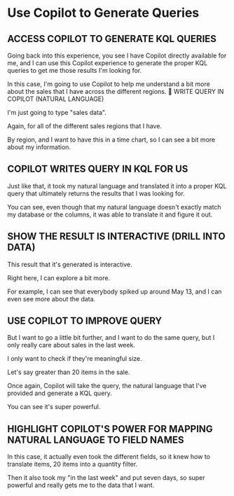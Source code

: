 # Use Copilot to Generate Queries

## ACCESS COPILOT TO GENERATE KQL QUERIES

Going back into this experience, you see I have Copilot directly available for me, and I can use this Copilot experience to generate the proper KQL queries to get me those results I'm looking for. 

In this case, I'm going to use Copilot to help me understand a bit more about the sales that I have across the different regions. 
WRITE QUERY IN COPILOT (NATURAL LANGUAGE)

I'm just going to type "sales data". 

Again, for all of the different sales regions that I have. 

By region, and I want to have this in a time chart, so I can see a bit more about my information. 

## COPILOT WRITES QUERY IN KQL FOR US

Just like that, it took my natural language and translated it into a proper KQL query that ultimately returns the results that I was looking for. 

You can see, even though that my natural language doesn't exactly match my database or the columns, it was able to translate it and figure it out. 

## SHOW THE RESULT IS INTERACTIVE (DRILL INTO DATA)

This result that it's generated is interactive. 

Right here, I can explore a bit more. 

For example, I can see that everybody spiked up around May 13, and I can even see more about the data. 

## USE COPILOT TO IMPROVE QUERY

But I want to go a little bit further, and I want to do the same query, but I only really care about sales in the last week. 

I only want to check if they're meaningful size. 

Let's say greater than 20 items in the sale. 

Once again, Copilot will take the query, the natural language that I've provided and generate a KQL query. 

You can see it's super powerful. 

## HIGHLIGHT COPILOT'S POWER FOR MAPPING NATURAL LANGUAGE TO FIELD NAMES

In this case, it actually even took the different fields, so it knew how to translate items, 20 items into a quantity filter. 

Then it also took my "in the last week" and put seven days, so super powerful and really gets me to the data that I want.
